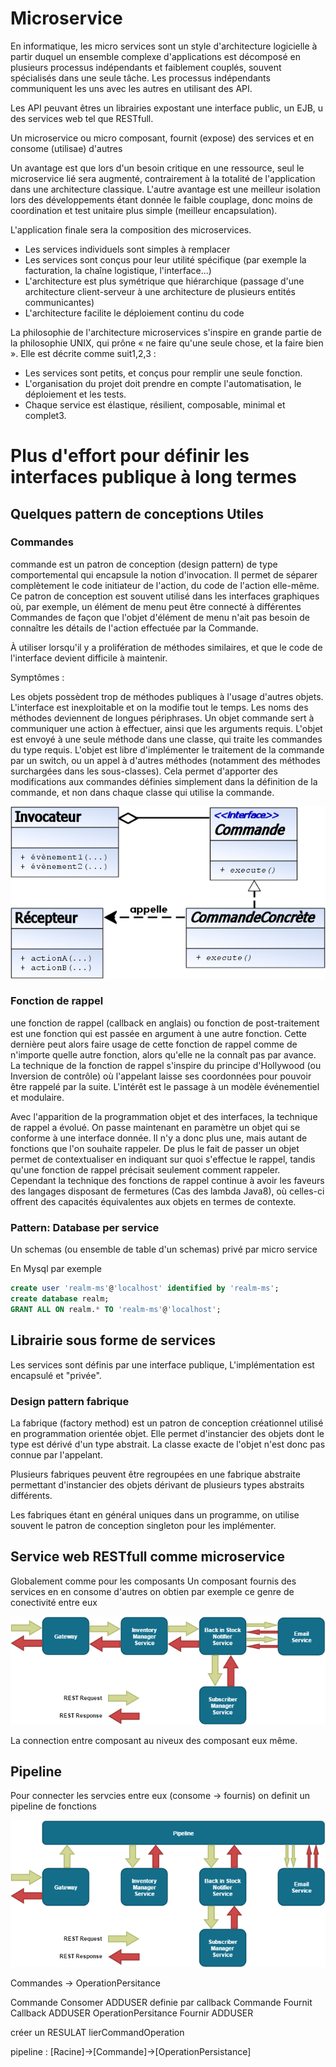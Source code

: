 # Microservice
En informatique, les micro services sont un style d'architecture logicielle à partir duquel un ensemble complexe d'applications est décomposé en plusieurs processus indépendants et faiblement couplés, souvent spécialisés dans une seule tâche. Les processus indépendants communiquent les uns avec les autres en utilisant des API.

Les API peuvant êtres un librairies expostant une interface public, un EJB, u des services web tel que RESTfull.

Un microservice ou micro composant, fournit (expose) des services et en consome (utilisae) d'autres

Un avantage est que lors d'un besoin critique en une ressource, seul le microservice lié sera augmenté, contrairement à la totalité de l'application dans une architecture classique. L'autre avantage est une meilleur isolation lors des développements étant donnée le faible couplage, donc moins de coordination et test unitaire plus simple (meilleur encapsulation).

L'application finale sera la composition des microservices.

* Les services individuels sont simples à remplacer
* Les services sont conçus pour leur utilité spécifique (par exemple la facturation, la chaîne logistique, l'interface...)
* L'architecture est plus symétrique que hiérarchique (passage d'une architecture client-serveur à une architecture de plusieurs entités communicantes)
* L'architecture facilite le déploiement continu du code

La philosophie de l'architecture microservices s'inspire en grande partie de la philosophie UNIX, qui prône « ne faire qu'une seule chose, et la faire bien ». Elle est décrite comme suit1,2,3 :

* Les services sont petits, et conçus pour remplir une seule fonction.
* L'organisation du projet doit prendre en compte l'automatisation, le déploiement et les tests.
* Chaque service est élastique, résilient, composable, minimal et complet3.

# Plus d'effort pour définir les interfaces publique à long termes

## Quelques pattern de conceptions Utiles

### Commandes

commande est un patron de conception (design pattern) de type comportemental qui encapsule la notion d'invocation. Il permet de séparer complètement le code initiateur de l'action, du code de l'action elle-même. Ce patron de conception est souvent utilisé dans les interfaces graphiques où, par exemple, un élément de menu peut être connecté à différentes Commandes de façon que l'objet d'élément de menu n'ait pas besoin de connaître les détails de l'action effectuée par la Commande.

À utiliser lorsqu'il y a prolifération de méthodes similaires, et que le code de l'interface devient difficile à maintenir.

Symptômes :

Les objets possèdent trop de méthodes publiques à l'usage d'autres objets.
L'interface est inexploitable et on la modifie tout le temps.
Les noms des méthodes deviennent de longues périphrases.
Un objet commande sert à communiquer une action à effectuer, ainsi que les arguments requis. L'objet est envoyé à une seule méthode dans une classe, qui traite les commandes du type requis. L'objet est libre d'implémenter le traitement de la commande par un switch, ou un appel à d'autres méthodes (notamment des méthodes surchargées dans les sous-classes). Cela permet d'apporter des modifications aux commandes définies simplement dans la définition de la commande, et non dans chaque classe qui utilise la commande.

![DP Commande](UML_DP_Commande.png)

### Fonction de rappel
une fonction de rappel (callback en anglais) ou fonction de post-traitement est une fonction qui est passée en argument à une autre fonction. Cette dernière peut alors faire usage de cette fonction de rappel comme de n'importe quelle autre fonction, alors qu'elle ne la connaît pas par avance.
La technique de la fonction de rappel s'inspire du principe d'Hollywood (ou Inversion de contrôle) où l'appelant laisse ses coordonnées pour pouvoir être rappelé par la suite. L'intérêt est le passage à un modèle événementiel et modulaire.

Avec l'apparition de la programmation objet et des interfaces, la technique de rappel a évolué. On passe maintenant en paramètre un objet qui se conforme à une interface donnée. Il n'y a donc plus une, mais autant de fonctions que l'on souhaite rappeler. De plus le fait de passer un objet permet de contextualiser en indiquant sur quoi s'effectue le rappel, tandis qu'une fonction de rappel précisait seulement comment rappeler. Cependant la technique des fonctions de rappel continue à avoir les faveurs des langages disposant de fermetures (Cas des lambda Java8), où celles-ci offrent des capacités équivalentes aux objets en termes de contexte.

### Pattern: Database per service

Un schemas (ou ensemble de table d'un schemas) privé par micro service 

En Mysql par exemple

```SQL
create user 'realm-ms'@'localhost' identified by 'realm-ms';
create database realm;
GRANT ALL ON realm.* TO 'realm-ms'@'localhost';
```


## Librairie sous forme de services
Les services sont définis par une interface publique, L'implémentation est encapsulé et "privée". 

### Design pattern fabrique
La fabrique (factory method) est un patron de conception créationnel utilisé en programmation orientée objet. Elle permet d'instancier des objets dont le type est dérivé d'un type abstrait. La classe exacte de l'objet n'est donc pas connue par l'appelant.

Plusieurs fabriques peuvent être regroupées en une fabrique abstraite permettant d'instancier des objets dérivant de plusieurs types abstraits différents.

Les fabriques étant en général uniques dans un programme, on utilise souvent le patron de conception singleton pour les implémenter.


## Service web RESTfull comme microservice

Globalement comme pour les composants Un composant fournis des services en en consome d'autres on obtien par exemple ce genre de conectivité entre eux

![rest Flow](rest-flow.png)

La connection entre composant au niveux des composant eux même.

## Pipeline 

Pour connecter les servcies entre eux (consome -> fournis) on definit un pipeline de fonctions

![](pipeline-flow.png)

Commandes -> OperationPersitance

Commande Consomer ADDUSER definie par callback
Commande Fournit Callback ADDUSER
OperationPersitance Fournir ADDUSER

créer un RESULAT lierCommandOperation<PARAMAPPEL>

pipeline : [Racine]->[Commande]->[OperationPersistance]

